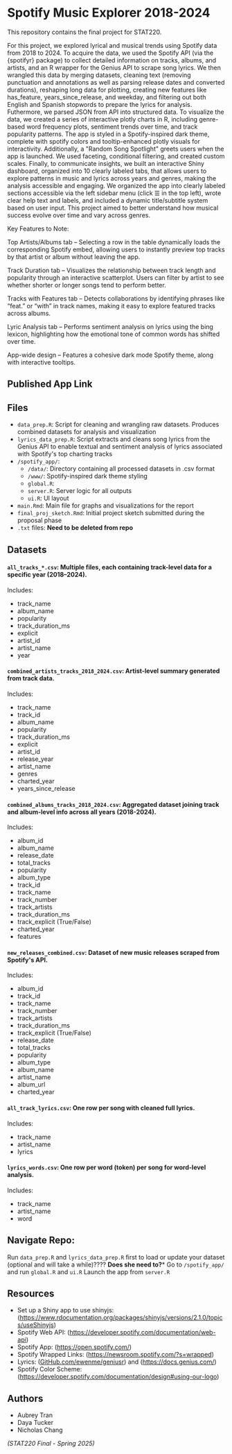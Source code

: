 # Spotify Music Explorer 2018-2024
This repository contains the final project for STAT220.

For this project, we explored lyrical and musical trends using Spotify data from 2018 to 2024. To acquire the data, we used the Spotify API (via the {spotifyr} package) to collect detailed information on tracks, albums, and artists, and an R wrapper for the Genius API to scrape song lyrics. We then wrangled this data by merging datasets, cleaning text (removing punctuation and annotations as well as parsing release dates and converted durations), reshaping long data for plotting, creating new features like has_feature, years_since_release, and weekday, and filtering out both English and Spanish stopwords to prepare the lyrics for analysis. Futhermore, we parsed JSON from API into structured data. To visualize the data, we created a series of interactive plotly charts in R, including genre-based word frequency plots, sentiment trends over time, and track popularity patterns. The app is styled in a Spotify-inspired dark theme, complete with spotify colors and tooltip-enhanced plotly visuals for interactivity. Additionally, a "Random Song Spotlight" greets users when the app is launched. We used faceting, conditional filtering, and created custom scales. Finally, to communicate insights, we built an interactive Shiny dashboard, organized into 10 clearly labeled tabs, that allows users to explore patterns in music and lyrics across years and genres, making the analysis accessible and engaging. We organized the app into clearly labeled sections accessible via the left sidebar menu (click ☰ in the top left), wrote clear help text and labels, and included a dynamic title/subtitle system based on user input. This project aimed to better understand how musical success evolve over time and vary across genres.

Key Features to Note:

Top Artists/Albums tab – Selecting a row in the table dynamically loads the corresponding Spotify embed, allowing users to instantly preview top tracks by that artist or album without leaving the app.

Track Duration tab – Visualizes the relationship between track length and popularity through an interactive scatterplot. Users can filter by artist to see whether shorter or longer songs tend to perform better.

Tracks with Features tab – Detects collaborations by identifying phrases like “feat.” or “with” in track names, making it easy to explore featured tracks across albums.

Lyric Analysis tab – Performs sentiment analysis on lyrics using the bing lexicon, highlighting how the emotional tone of common words has shifted over time.

App-wide design – Features a cohesive dark mode Spotify theme, along with interactive tooltips.

## Published App Link

## Files
- `data_prep.R`: Script for cleaning and wrangling raw datasets. Produces combined datasets for analysis and visualization
- `lyrics_data_prep.R`: Script extracts and cleans song lyrics from the Genius API to enable textual and sentiment analysis of lyrics associated with Spotify's top charting tracks
- `/spotify_app/`:
  - `/data/`: Directory containing all processed datasets in .csv format
  - `/www/`: Spotify-inspired dark theme styling
  - `global.R`: 
  - `server.R`: Server logic for all outputs
  - `ui.R`: UI layout
- `main.Rmd`: Main file for graphs and visualizations for the report
- `final_proj_sketch.Rmd`: Initial project sketch submitted during the proposal phase
- `.txt` files: **Need to be deleted from repo**

## Datasets
#### `all_tracks_*.csv`: Multiple files, each containing track-level data for a specific year (2018–2024).
Includes:
- track_name
- album_name
- popularity
- track_duration_ms
- explicit
- artist_id
- artist_name
- year

#### `combined_artists_tracks_2018_2024.csv`: Artist-level summary generated from track data.
Includes:
- track_name
- track_id
- album_name
- popularity
- track_duration_ms
- explicit
- artist_id
- release_year
- artist_name
- genres
- charted_year
- years_since_release

#### `combined_albums_tracks_2018_2024.csv`: Aggregated dataset joining track and album-level info across all years (2018-2024).
Includes:
- album_id
- album_name
- release_date
- total_tracks
- popularity
- album_type
- track_id
- track_name
- track_number
- track_artists
- track_duration_ms
- track_explicit (True/False)
- charted_year
- features

#### `new_releases_combined.csv`: Dataset of new music releases scraped from Spotify's API.
Includes:
- album_id
- track_id
- track_name
- track_number
- track_artists
- track_duration_ms
- track_explicit (True/False)
- release_date
- total_tracks
- popularity
- album_type
- album_name
- artist_name
- album_url
- charted_year

#### `all_track_lyrics.csv`: One row per song with cleaned full lyrics.
Includes:
- track_name
- artist_name
- lyrics

#### `lyrics_words.csv`: One row per word (token) per song for word-level analysis.
Includes:
- track_name
- artist_name
- word

## Navigate Repo:
Run `data_prep.R` and `lyrics_data_prep.R` first to load or update your dataset (optional and will take a while)???? **Does she need to?***
Go to `/spotify_app/` and run `global.R` and `ui.R`
Launch the app from `server.R`

## Resources
- Set up a Shiny app to use shinyjs: (https://www.rdocumentation.org/packages/shinyjs/versions/2.1.0/topics/useShinyjs)
- Spotify Web API: (https://developer.spotify.com/documentation/web-api)
- Spotify App: (https://open.spotify.com/)
- Spotify Wrapped Links: (https://newsroom.spotify.com/?s=wrapped)
- Lyrics: ([GitHub.com/ewenme/geniusr](https://github.com/ewenme/geniusr)) and (https://docs.genius.com/)
- Spotify Color Scheme: (https://developer.spotify.com/documentation/design#using-our-logo)

## Authors
- Aubrey Tran
- Daya Tucker
- Nicholas Chang
  
*(STAT220 Final - Spring 2025)*
